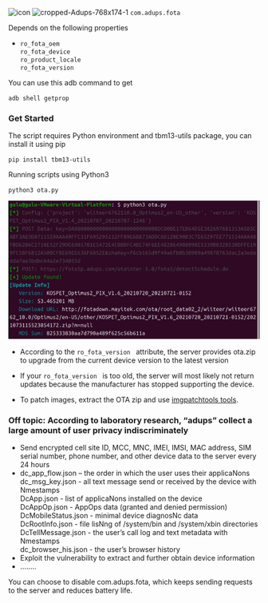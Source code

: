 ![icon](https://github.com/user-attachments/assets/e4436ac8-8583-4e6c-8258-eb4b96afbb59)
![cropped-Adups-768x174-1](https://github.com/user-attachments/assets/a0f9d6c0-a7ee-4ef0-9a35-be00e9983659)
`com.adups.fota`

Depends on the following properties
 
  * 
    ````
    ro_fota_oem
    ro_fota_device
    ro_product_locale
    ro_fota_version
    ````
 You can use this adb command to get
       
       
    adb shell getprop
### Get Started
The script requires Python environment and tbm13-utils package, you can install it using pip

 ```
pip install tbm13-utils
 ```
Running scripts using Python3
```
python3 ota.py
 ```
 ![Script output when update is found](Examples.jpg)


 * According to the  `ro_fota_version ` attribute, the server provides ota.zip to upgrade from the current device version to the latest version
   
* If your   `ro_fota_version `  is too old, the server will most likely not return updates because the manufacturer has stopped supporting the device.
* To patch images, extract the OTA zip and use [imgpatchtools tools](https://github.com/erfanoabdi/imgpatchtools).

### Off topic: According to laboratory research, “adups” collect a large amount of user privacy indiscriminately
* Send encrypted cell site ID, MCC, MNC, IMEI, IMSI, MAC address, SIM serial number, phone number, and other device data to the server every 24 hours
* dc_app_flow.json – the order in which the user uses their applicaNons  
dc_msg_key.json - all text message send or received by the device with Nmestamps  
DcApp.json - list of applicaNons installed on the device  
DcAppOp.json - AppOps data (granted and denied permission)  
DcMobileStatus.json - minimal device diagnosNc data  
DcRootInfo.json - file lisNng of /system/bin and /system/xbin directories  
DcTellMessage.json - the user’s call log and text metadata with Nmestamps  
dc_browser_his.json - the user’s browser history
* Exploit the vulnerability to extract and further obtain device information
* ........

You can choose to disable com.adups.fota, which keeps sending requests to the server and reduces battery life.
